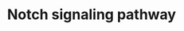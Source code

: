 ---
annotations:
- type: Pathway Ontology
  value: Notch signaling pathway
authors:
- A.Pandey
- MaintBot
- Khanspers
- NetPath
- DeSl
- L Dupuis
- Egonw
- Eweitz
communities:
- CIRM_Related
description: 'The Notch pathway is an evolutionally conserved signaling pathway which
  plays an important role in diverse developmental and physiological processes. These
  include cell-fate determination, tissue patterning and morphogenesis, cell differentiation,
  proliferation and cell death. The Notch pathway is named after the Drosophila mutants
  that showed irregular notches of missing tissue at the insect wing blade tips. The
  Notch gene was cloned in 1985. Proteins of the Notch families are single-pass transmembrane
  proteins that function both as cell surface receptors and nuclear transcriptional
  regulators. Four Notch receptors (Notch 1-4) have been identified in mammals. Mature
  Notch receptors are non-covalent heterodimers consisting of an extracellular subunit
  (NEC) and a transmembrane subunit (NTM). NEC possess multiple EGF-like repeats and
  three specialized Lin-Notch repeats (LNR) that forms a tight hydrophobic interaction
  with extracellular stump of NTM. This region masks an A disintegrin and metalloprotease
  (ADAM) cleavage site. The region where these two subunits interact is called the
  heterodimerization domain (HD). Notch ligands are also transmembrane proteins with
  multiple EGF-like repeats, a short cytoplasmic tail and a specialized delta-serrate-lag2
  (DSL) domain at the N-terminus. There are five canonical Notch ligands i.e. Jagged
  (JAG1 and JAG2), Delta-like (DLL1, DLL3, DLL4) in mammals. Notch signaling activation
  occurs upon ligand-receptor binding, which are expressed on two adjacent cells.
  Ligand binding causes dissociation of NEC from NTM, unmasking the ADAM cleavage
  site. The NEC fragment is trans- endocytosed into the ligand expressing cells. The
  full-length receptor minus the NEC fragment is cleaved at the membrane by ADAM17
  generating an intermediate, Notch extracellular truncation (NEXT). This is further
  cleaved by Î³-secretase that generates an active Notch intracellular fragment (NIC)
  or Notch intracellular domain (NICD). The Î³-secretase complex is composed of PSEN1,
  PSEN2, PSENEN, NCSTN and APH1 (A or B). Following these two cleavage steps, the
  NICD is released into the cytoplasm and translocates into the nucleus to regulate
  transcription of Notch target genes. Upon translocation into the nucleus, NICD binds
  to RBPJ which is a constitutive repressor of Notch signaling. RBPJ represses Notch
  target gene expression by recruiting a co-repressor complex, which includes NCOR1,
  NCOR2, SNW1, CIR, HDAC1, HDAC2, SPEN and FHL1 and SAP30. NICD binding to RBPJ replaces
  the co-repressor complex with a co-activator complex which includes MAML1-3, EP300
  and SNW1. Primary Notch target genes include two families of transcriptional factors
  Hes, including HES1 and HES5 as well as Hey including HEY1 and HEY2. Other Notch
  target genes include CCND1, CDKN1A, GATA3 and PTCRA. CNTN1 acts as a functional
  ligand of Notch. This trans-extracellular interaction causes Î³-secretase-dependent
  nuclear translocation of the NICD. This signaling is involved in oligodendrocyte
  precursor cell differentiation and upregulation of myelin-related protein MAG. In
  addition to the canonical Notch pathway, there is increasing evidence showing RBPJ
  independent non-canonical pathways. been fully characterized. Physical interaction
  of NOTCH-1IC with LCK- PI3K may mediate non-nuclear cross-talk with AKT, leading
  to survival signaling. Notch stimulation through AKT pathway leads to down regulation
  of MYC expression. Activation of SRC/STAT3 pathway by Notch signaling is dependent
  on the expression of Notch effector HES1 transcription factor. The induction of
  HES1 enhanced SRC phosphorylation. This activated SRC kinase was found to be responsible
  for the enhanced phosphorylation of STAT3. The HES1 and HES5 proteins associate
  with and facilitate the complex formation between JAK2 and STAT3, thus promoting
  STAT3 phosphorylation and activation. The activated STAT3 translocates from the
  cytoplasm to the nucleus and induces transcriptional activation of target gene expression
  (including HIF1A).  Please access this pathway at [http://www.netpath.org/netslim/notch_pathway.html
  NetSlim] database.  If you use this pathway, please cite following paper: Kandasamy,
  K., Mohan, S. S., Raju, R., Keerthikumar, S., Kumar, G. S. S., Venugopal, A. K.,
  Telikicherla, D., Navarro, J. D., Mathivanan, S., Pecquet, C., Gollapudi, S. K.,
  Tattikota, S. G., Mohan, S., Padhukasahasram, H., Subbannayya, Y., Goel, R., Jacob,
  H. K. C., Zhong, J., Sekhar, R., Nanjappa, V., Balakrishnan, L., Subbaiah, R., Ramachandra,
  Y. L., Rahiman, B. A., Prasad, T. S. K., Lin, J., Houtman, J. C. D., Desiderio,
  S., Renauld, J., Constantinescu, S. N., Ohara, O., Hirano, T., Kubo, M., Singh,
  S., Khatri, P., Draghici, S., Bader, G. D., Sander, C., Leonard, W. J. and Pandey,
  A. (2010). NetPath: A public resource of curated signal transduction pathways. <i>Genome
  Biology</i>. 11:R3.'
last-edited: 2021-12-21
organisms:
- Homo sapiens
redirect_from:
- /index.php/Pathway:WP61
- /instance/WP61
schema-jsonld:
- '@context': https://schema.org/
  '@id': https://wikipathways.github.io/pathways/WP61.html
  '@type': Dataset
  creator:
    '@type': Organization
    name: WikiPathways
  description: 'The Notch pathway is an evolutionally conserved signaling pathway
    which plays an important role in diverse developmental and physiological processes.
    These include cell-fate determination, tissue patterning and morphogenesis, cell
    differentiation, proliferation and cell death. The Notch pathway is named after
    the Drosophila mutants that showed irregular notches of missing tissue at the
    insect wing blade tips. The Notch gene was cloned in 1985. Proteins of the Notch
    families are single-pass transmembrane proteins that function both as cell surface
    receptors and nuclear transcriptional regulators. Four Notch receptors (Notch
    1-4) have been identified in mammals. Mature Notch receptors are non-covalent
    heterodimers consisting of an extracellular subunit (NEC) and a transmembrane
    subunit (NTM). NEC possess multiple EGF-like repeats and three specialized Lin-Notch
    repeats (LNR) that forms a tight hydrophobic interaction with extracellular stump
    of NTM. This region masks an A disintegrin and metalloprotease (ADAM) cleavage
    site. The region where these two subunits interact is called the heterodimerization
    domain (HD). Notch ligands are also transmembrane proteins with multiple EGF-like
    repeats, a short cytoplasmic tail and a specialized delta-serrate-lag2 (DSL) domain
    at the N-terminus. There are five canonical Notch ligands i.e. Jagged (JAG1 and
    JAG2), Delta-like (DLL1, DLL3, DLL4) in mammals. Notch signaling activation occurs
    upon ligand-receptor binding, which are expressed on two adjacent cells. Ligand
    binding causes dissociation of NEC from NTM, unmasking the ADAM cleavage site.
    The NEC fragment is trans- endocytosed into the ligand expressing cells. The full-length
    receptor minus the NEC fragment is cleaved at the membrane by ADAM17 generating
    an intermediate, Notch extracellular truncation (NEXT). This is further cleaved
    by Î³-secretase that generates an active Notch intracellular fragment (NIC) or
    Notch intracellular domain (NICD). The Î³-secretase complex is composed of PSEN1,
    PSEN2, PSENEN, NCSTN and APH1 (A or B). Following these two cleavage steps, the
    NICD is released into the cytoplasm and translocates into the nucleus to regulate
    transcription of Notch target genes. Upon translocation into the nucleus, NICD
    binds to RBPJ which is a constitutive repressor of Notch signaling. RBPJ represses
    Notch target gene expression by recruiting a co-repressor complex, which includes
    NCOR1, NCOR2, SNW1, CIR, HDAC1, HDAC2, SPEN and FHL1 and SAP30. NICD binding to
    RBPJ replaces the co-repressor complex with a co-activator complex which includes
    MAML1-3, EP300 and SNW1. Primary Notch target genes include two families of transcriptional
    factors Hes, including HES1 and HES5 as well as Hey including HEY1 and HEY2. Other
    Notch target genes include CCND1, CDKN1A, GATA3 and PTCRA. CNTN1 acts as a functional
    ligand of Notch. This trans-extracellular interaction causes Î³-secretase-dependent
    nuclear translocation of the NICD. This signaling is involved in oligodendrocyte
    precursor cell differentiation and upregulation of myelin-related protein MAG.
    In addition to the canonical Notch pathway, there is increasing evidence showing
    RBPJ independent non-canonical pathways. been fully characterized. Physical interaction
    of NOTCH-1IC with LCK- PI3K may mediate non-nuclear cross-talk with AKT, leading
    to survival signaling. Notch stimulation through AKT pathway leads to down regulation
    of MYC expression. Activation of SRC/STAT3 pathway by Notch signaling is dependent
    on the expression of Notch effector HES1 transcription factor. The induction of
    HES1 enhanced SRC phosphorylation. This activated SRC kinase was found to be responsible
    for the enhanced phosphorylation of STAT3. The HES1 and HES5 proteins associate
    with and facilitate the complex formation between JAK2 and STAT3, thus promoting
    STAT3 phosphorylation and activation. The activated STAT3 translocates from the
    cytoplasm to the nucleus and induces transcriptional activation of target gene
    expression (including HIF1A).  Please access this pathway at [http://www.netpath.org/netslim/notch_pathway.html
    NetSlim] database.  If you use this pathway, please cite following paper: Kandasamy,
    K., Mohan, S. S., Raju, R., Keerthikumar, S., Kumar, G. S. S., Venugopal, A. K.,
    Telikicherla, D., Navarro, J. D., Mathivanan, S., Pecquet, C., Gollapudi, S. K.,
    Tattikota, S. G., Mohan, S., Padhukasahasram, H., Subbannayya, Y., Goel, R., Jacob,
    H. K. C., Zhong, J., Sekhar, R., Nanjappa, V., Balakrishnan, L., Subbaiah, R.,
    Ramachandra, Y. L., Rahiman, B. A., Prasad, T. S. K., Lin, J., Houtman, J. C.
    D., Desiderio, S., Renauld, J., Constantinescu, S. N., Ohara, O., Hirano, T.,
    Kubo, M., Singh, S., Khatri, P., Draghici, S., Bader, G. D., Sander, C., Leonard,
    W. J. and Pandey, A. (2010). NetPath: A public resource of curated signal transduction
    pathways. <i>Genome Biology</i>. 11:R3.'
  keywords:
  - NUMB
  - MAML1
  - MAML2
  - HES1
  - PTCRA
  - HES6
  - DLL3
  - MAML3
  - FBXW7
  - ADAM17
  - TLE1
  - APH1B
  - HDAC2
  - GATA3
  - MAGEA1
  - AKT1
  - SAP30
  - CIR
  - LCK
  - RING1
  - HES5
  - NOTCH1
  - RBPJ
  - PSENEN
  - SNW1
  - PIK3R2
  - NOTCH3
  - NOTCH4
  - GSK3B
  - EP300
  - SPEN
  - ITCH
  - PSEN2
  - MYC
  - SKP1
  - CCND1
  - NCSTN
  - PSEN1
  - CUL1
  - APH1A
  - NOTCH2
  - HDAC1
  - NUMBL
  - HEY1
  - FHL1
  - NCOR1
  - PIK3R1
  - JAK2
  - NCOR2
  - STAT3
  - JAG1
  - CDKN1A
  - DLL4
  - MTOR
  - NFKB1
  - DTX1
  - JAG2
  - DLL1
  - SRC
  - HIF1A
  - HEY2
  license: CC0
  name: Notch signaling pathway
seo: CreativeWork
title: Notch signaling pathway
wpid: WP61
---